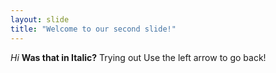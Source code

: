 ```yaml
---
layout: slide
title: "Welcome to our second slide!"
---
```

*Hi* **Was that in Italic?** Trying out
Use the left arrow to go back!
